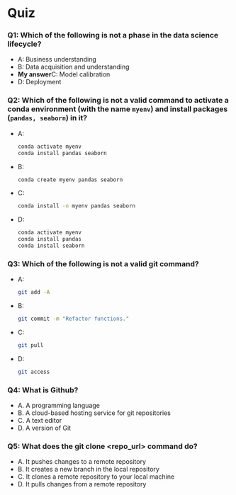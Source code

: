 # Quiz

### Q1: Which of the following is not a phase in the data science lifecycle?

- A: Business understanding
- B: Data acquisition and understanding
- **My answer**C: Model calibration
- D: Deployment

### Q2: Which of the following is not a valid command to activate a conda environment (with the name `myenv`) and install packages (`pandas, seaborn`) in it?

- A:

  ```bash
  conda activate myenv
  conda install pandas seaborn
  ```

- B:

  ```bash
  conda create myenv pandas seaborn
  ```

- C:

  ```bash
  conda install -n myenv pandas seaborn
  ```

- D:

  ```bash
  conda activate myenv
  conda install pandas
  conda install seaborn
  ```

### Q3: Which of the following is not a valid git command?

- A:

  ```bash
  git add -A
  ```

- B:

  ```bash
  git commit -m "Refactor functions."
  ```

- C:

  ```bash
  git pull
  ```

- D:

  ```bash
  git access
  ```

### Q4: What is Github?

- A. A programming language
- B. A cloud-based hosting service for git repositories
- C. A text editor
- D. A version of Git

### Q5: What does the git clone <repo_url> command do?

- A. It pushes changes to a remote repository
- B. It creates a new branch in the local repository
- C. It clones a remote repository to your local machine
- D. It pulls changes from a remote repository
